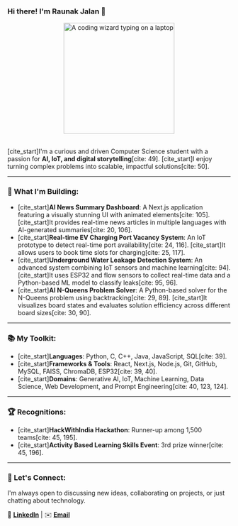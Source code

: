 ### Hi there! I'm Raunak Jalan 👋

<div align="center">
  <img src="https://media.giphy.com/media/v1.Y2lkPTc5MGI3NjExZDRsOHl6ZWQwZW02dzdzMXA4eW9yeTR4dnR6bHdwMXZ3cnhhNGF4eSZlcD12MV9pbnRlcm5hbF9naWZfYnlfaWQmY3Q9Zw/2E5v7s83gP1sE/giphy.gif" alt="A coding wizard typing on a laptop" width="250" />
</div>

<br>

[cite_start]I'm a curious and driven Computer Science student with a passion for **AI, IoT, and digital storytelling**[cite: 49]. [cite_start]I enjoy turning complex problems into scalable, impactful solutions[cite: 50].

---

### 🔧 What I'm Building:

* [cite_start]**AI News Summary Dashboard**: A Next.js application featuring a visually stunning UI with animated elements[cite: 105]. [cite_start]It provides real-time news articles in multiple languages with AI-generated summaries[cite: 20, 106].
* [cite_start]**Real-time EV Charging Port Vacancy System**: An IoT prototype to detect real-time port availability[cite: 24, 116]. [cite_start]It allows users to book time slots for charging[cite: 25, 117].
* [cite_start]**Underground Water Leakage Detection System**: An advanced system combining IoT sensors and machine learning[cite: 94]. [cite_start]It uses ESP32 and flow sensors to collect real-time data and a Python-based ML model to classify leaks[cite: 95, 96].
* [cite_start]**AI N-Queens Problem Solver**: A Python-based solver for the N-Queens problem using backtracking[cite: 29, 89]. [cite_start]It visualizes board states and evaluates solution efficiency across different board sizes[cite: 30, 90].

---

### 📚 My Toolkit:

* [cite_start]**Languages**: Python, C, C++, Java, JavaScript, SQL[cite: 39].
* [cite_start]**Frameworks & Tools**: React, Next.js, Node.js, Git, GitHub, MySQL, FAISS, ChromaDB, ESP32[cite: 39, 40].
* [cite_start]**Domains**: Generative AI, IoT, Machine Learning, Data Science, Web Development, and Prompt Engineering[cite: 40, 123, 124].

---

### 🏆 Recognitions:

* [cite_start]**HackWithIndia Hackathon**: Runner-up among 1,500 teams[cite: 45, 195].
* [cite_start]**Activity Based Learning Skills Event**: 3rd prize winner[cite: 45, 196].

---

### 🤝 Let's Connect:

I'm always open to discussing new ideas, collaborating on projects, or just chatting about technology.

🔗 **[LinkedIn](https://www.linkedin.com/in/jalan-raunak/)** | ✉️ **[Email](jalan.raunak@outlook.com)**
